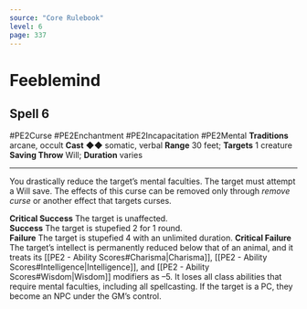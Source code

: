 ```yaml
---
source: "Core Rulebook"
level: 6
page: 337
---
```


# Feeblemind
## Spell 6
#PE2Curse #PE2Enchantment #PE2Incapacitation #PE2Mental 
**Traditions** arcane, occult
**Cast** ◆◆ somatic, verbal
**Range** 30 feet; **Targets** 1 creature
**Saving Throw** Will; **Duration** varies

-----
You drastically reduce the target’s mental faculties. The target must attempt a Will save. The effects of this curse can be removed only through *remove curse* or another effect that targets curses. 

**Critical Success** The target is unaffected.  
**Success** The target is stupefied 2 for 1 round.  
**Failure** The target is stupefied 4 with an unlimited duration. **Critical Failure** The target’s intellect is permanently reduced below that of an animal, and it treats its [[PE2 - Ability Scores#Charisma|Charisma]], [[PE2 - Ability Scores#Intelligence|Intelligence]], and [[PE2 - Ability Scores#Wisdom|Wisdom]] modifiers as –5. It loses all class abilities that require mental faculties, including all spellcasting. If the target is a PC, they become an NPC under the GM’s control.
